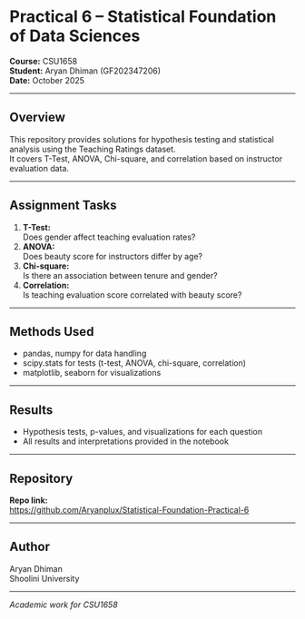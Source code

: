 # Practical 6 – Statistical Foundation of Data Sciences

**Course:** CSU1658  
**Student:** Aryan Dhiman (GF202347206)  
**Date:** October 2025

---

## Overview

This repository provides solutions for hypothesis testing and statistical analysis using the Teaching Ratings dataset.  
It covers T-Test, ANOVA, Chi-square, and correlation based on instructor evaluation data.

---

## Assignment Tasks

1. **T-Test:**  
   Does gender affect teaching evaluation rates?
2. **ANOVA:**  
   Does beauty score for instructors differ by age?
3. **Chi-square:**  
   Is there an association between tenure and gender?
4. **Correlation:**  
   Is teaching evaluation score correlated with beauty score?

---
## Methods Used

- pandas, numpy for data handling
- scipy.stats for tests (t-test, ANOVA, chi-square, correlation)
- matplotlib, seaborn for visualizations

---

## Results

- Hypothesis tests, p-values, and visualizations for each question
- All results and interpretations provided in the notebook

---

## Repository

**Repo link:**  
https://github.com/Aryanplux/Statistical-Foundation-Practical-6

---

## Author

Aryan Dhiman  
Shoolini University

---

*Academic work for CSU1658*
